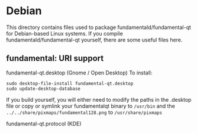 
Debian
====================
This directory contains files used to package fundamentald/fundamental-qt
for Debian-based Linux systems. If you compile fundamentald/fundamental-qt yourself, there are some useful files here.

## fundamental: URI support ##


fundamental-qt.desktop  (Gnome / Open Desktop)
To install:

	sudo desktop-file-install fundamental-qt.desktop
	sudo update-desktop-database

If you build yourself, you will either need to modify the paths in
the .desktop file or copy or symlink your fundamentalqt binary to `/usr/bin`
and the `../../share/pixmaps/fundamental128.png` to `/usr/share/pixmaps`

fundamental-qt.protocol (KDE)

